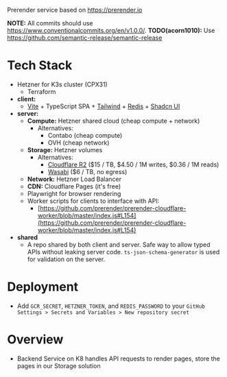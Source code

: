 Prerender service based on https://prerender.io

**NOTE:** All commits should use https://www.conventionalcommits.org/en/v1.0.0/.
**TODO(acorn1010):** Use https://github.com/semantic-release/semantic-release

# Tech Stack
 * Hetzner for K3s cluster (CPX31)
   * Terraform
 * **client:**
   * [Vite](https://vitejs.dev/) + TypeScript SPA + [Tailwind](https://tailwindcss.com/) + [Redis](https://redis.io/) + [Shadcn UI](ui.shadcn.com/)
 * **server:**
   * **Compute:** Hetzner shared cloud (cheap compute + network)
     * Alternatives:
       * Contabo (cheap compute)
       * OVH (cheap network)
   * **Storage:** Hetzner volumes
     * Alternatives:
       * [Cloudflare R2](https://www.cloudflare.com/products/r2/) ($15 / TB, $4.50 / 1M writes, $0.36 / 1M reads)
       * [Wasabi](https://wasabi.com/cloud-storage-pricing) ($6 / TB, no egress)
   * **Network:** Hetzner Load Balancer
   * **CDN:** Cloudflare Pages (it's free)
   * Playwright for browser rendering
   * Worker scripts for clients to interface with API:
     * [https://github.com/prerender/prerender-cloudflare-worker/blob/master/index.js#L154](https://github.com/prerender/prerender-cloudflare-worker/blob/master/index.js#L154)
 * **shared**
   * A repo shared by both client and server. Safe way to allow typed APIs without leaking server code. `ts-json-schema-generator` is used for validation on the server.

# Deployment
 * Add `GCR_SECRET`, `HETZNER_TOKEN`, and `REDIS_PASSWORD` to your `GitHub Settings > Secrets and Variables > New repository secret`

# Overview
 * Backend Service on K8 handles API requests to render pages, store the pages in our Storage solution
